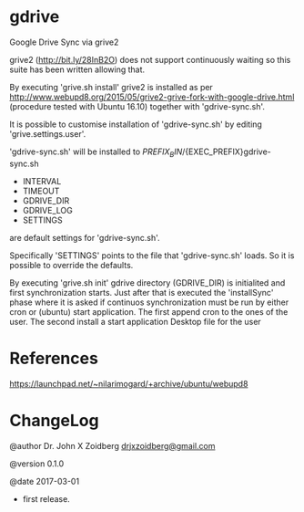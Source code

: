# gdrive
Google Drive Sync via grive2

grive2 (http://bit.ly/28InB2O) does not support continuously waiting so 
this suite has been written allowing that.

By executing 'grive.sh install' grive2 is installed as per 
http://www.webupd8.org/2015/05/grive2-grive-fork-with-google-drive.html 
(procedure tested with Ubuntu 16.10) together with 'gdrive-sync.sh'.

It is possible to customise installation of 'gdrive-sync.sh' by editing 
'grive.settings.user'.

'gdrive-sync.sh' will be installed to 
${PREFIX_BIN}/${EXEC_PREFIX}gdrive-sync.sh

* INTERVAL
* TIMEOUT
* GDRIVE_DIR
* GDRIVE_LOG
* SETTINGS

are default settings for 'gdrive-sync.sh'.

Specifically 'SETTINGS' points to the file that 'gdrive-sync.sh' loads.
So it is possible to override the defaults.

By executing 'grive.sh init' gdrive directory (GDRIVE_DIR) is initialited and 
first synchronization starts.
Just after that is executed the 'installSync' phase where it is asked if 
continuos synchronization must be run by either cron or (ubuntu) start application.
The first append cron to the ones of the user.
The second install a start application Desktop file for the user 


# References

https://launchpad.net/~nilarimogard/+archive/ubuntu/webupd8

# ChangeLog

@author Dr. John X Zoidberg <drjxzoidberg@gmail.com>

@version 0.1.0

@date 2017-03-01
 - first release.
